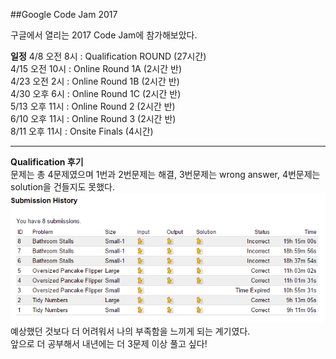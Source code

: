 ##Google Code Jam 2017

구글에서 열리는 2017 Code Jam에 참가해보았다.

**일정**
4/8 오전 8시 : Qualification ROUND (27시간) <br/>
4/15 오전 10시 : Online Round 1A (2시간 반) <br/>
4/23 오전 2시 : Online Round 1B (2시간 반) <br/>
4/30 오후 6시 : Online Round 1C (2시간 반) <br/>
5/13 오후 11시 : Online Round 2 (2시간 반) <br/>
6/10 오후 11시 : Online Round 3 (2시간 반) <br/>
8/11 오후 11시 : Onsite Finals (4시간)

---------------------------------------

**Qualification 후기** <br/>
문제는 총 4문제였으며 1번과 2번문제는 해결, 3번문제는 wrong answer, 4번문제는 solution을 건들지도 못했다. <br/>
![qualification_result](./qualification_round/2017_google_code_jam_result.png) <br/>
예상했던 것보다 더 어려워서 나의 부족함을 느끼게 되는 계기였다. <br/>
앞으로 더 공부해서 내년에는 더 3문제 이상 풀고 싶다!
